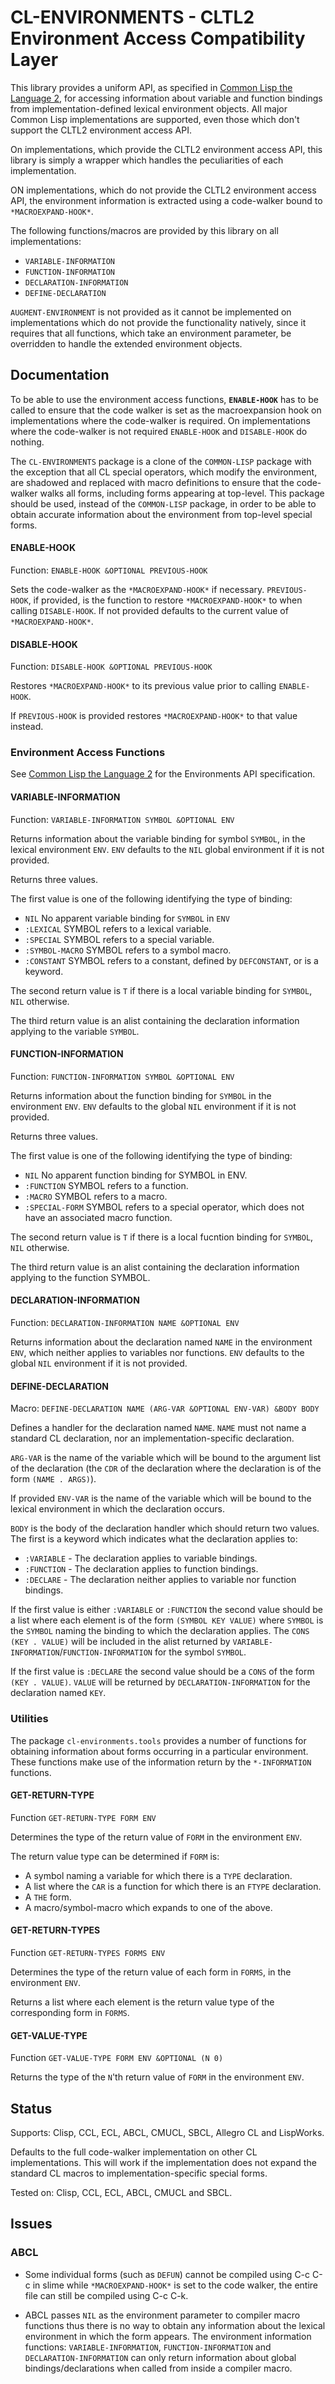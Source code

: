 # CL-ENVIRONMENTS - CLTL2 Environment Access Compatibility Layer

This library provides a uniform API, as specified in [Common Lisp the
Language
2](https://www.cs.cmu.edu/Groups/AI/html/cltl/clm/node102.html), for
accessing information about variable and function bindings from
implementation-defined lexical environment objects. All major Common
Lisp implementations are supported, even those which don't support the
CLTL2 environment access API.

On implementations, which provide the CLTL2 environment access API,
this library is simply a wrapper which handles the peculiarities of
each implementation.

ON implementations, which do not provide the CLTL2 environment access
API, the environment information is extracted using a code-walker
bound to `*MACROEXPAND-HOOK*`.

The following functions/macros are provided by this library on all
implementations:

* `VARIABLE-INFORMATION`
* `FUNCTION-INFORMATION`
* `DECLARATION-INFORMATION`
* `DEFINE-DECLARATION`

`AUGMENT-ENVIRONMENT` is not provided as it cannot be implemented on
implementations which do not provide the functionality natively, since it
requires that all functions, which take an environment parameter, be
overridden to handle the extended environment objects.

## Documentation

To be able to use the environment access functions, **`ENABLE-HOOK`**
has to be called to ensure that the code walker is set as the
macroexpansion hook on implementations where the code-walker is
required. On implementations where the code-walker is not required
`ENABLE-HOOK` and `DISABLE-HOOK` do nothing.

The `CL-ENVIRONMENTS` package is a clone of the `COMMON-LISP` package
with the exception that all CL special operators, which modify the
environment, are shadowed and replaced with macro definitions to
ensure that the code-walker walks all forms, including forms appearing
at top-level. This package should be used, instead of the
`COMMON-LISP` package, in order to be able to obtain accurate
information about the environment from top-level special forms.

#### ENABLE-HOOK

Function: `ENABLE-HOOK &OPTIONAL PREVIOUS-HOOK`

Sets the code-walker as the `*MACROEXPAND-HOOK*` if
necessary. `PREVIOUS-HOOK`, if provided, is the function to restore
`*MACROEXPAND-HOOK*` to when calling `DISABLE-HOOK`. If not provided
defaults to the current value of `*MACROEXPAND-HOOK*`.


#### DISABLE-HOOK

Function: `DISABLE-HOOK &OPTIONAL PREVIOUS-HOOK`

Restores `*MACROEXPAND-HOOK*` to its previous value prior to calling
`ENABLE-HOOK`.

If `PREVIOUS-HOOK` is provided restores `*MACROEXPAND-HOOK*` to that
value instead.


### Environment Access Functions

See [Common Lisp the Language
2](https://www.cs.cmu.edu/Groups/AI/html/cltl/clm/node102.html) for
the Environments API specification.


#### VARIABLE-INFORMATION

Function: `VARIABLE-INFORMATION SYMBOL &OPTIONAL ENV`

Returns information about the variable binding for symbol `SYMBOL`, in
the lexical environment `ENV`. `ENV` defaults to the `NIL` global
environment if it is not provided.

Returns three values.

The first value is one of the following identifying the type of
binding:

* `NIL`
    No apparent variable binding for `SYMBOL` in `ENV`
* `:LEXICAL`
    SYMBOL refers to a lexical variable.
* `:SPECIAL`
    SYMBOL refers to a special variable.
* `:SYMBOL-MACRO`
    SYMBOL refers to a symbol macro.
* `:CONSTANT`
    SYMBOL refers to a constant, defined by `DEFCONSTANT`, or is a keyword.

The second return value is `T` if there is a local variable binding for
`SYMBOL`, `NIL` otherwise.

The third return value is an alist containing the declaration
information applying to the variable `SYMBOL`.


#### FUNCTION-INFORMATION

Function: `FUNCTION-INFORMATION SYMBOL &OPTIONAL ENV`

Returns information about the function binding for `SYMBOL` in the
environment `ENV`. `ENV` defaults to the global `NIL` environment if it is
not provided.

Returns three values.

The first value is one of the following identifying the type of
binding:

* `NIL`
    No apparent function binding for SYMBOL in ENV.
* `:FUNCTION`
    SYMBOL refers to a function.
* `:MACRO`
    SYMBOL refers to a macro.
* `:SPECIAL-FORM`
    SYMBOL refers to a special operator, which does not have an associated macro function.

The second return value is `T` if there is a local fucntion binding for
`SYMBOL`, `NIL` otherwise.

The third return value is an alist containing the declaration
information applying to the function SYMBOL.


#### DECLARATION-INFORMATION

Function: `DECLARATION-INFORMATION NAME &OPTIONAL ENV`

Returns information about the declaration named `NAME` in the
environment `ENV`, which neither applies to variables nor
functions. `ENV` defaults to the global `NIL` environment if it is not
provided.


#### DEFINE-DECLARATION

Macro: `DEFINE-DECLARATION NAME (ARG-VAR &OPTIONAL ENV-VAR) &BODY BODY`

Defines a handler for the declaration named `NAME`. `NAME` must not name a
standard CL declaration, nor an implementation-specific declaration.

`ARG-VAR` is the name of the variable which will be bound to the
argument list of the declaration (the `CDR` of the declaration where the
declaration is of the form `(NAME . ARGS)`).

If provided `ENV-VAR` is the name of the variable which will be bound to
the lexical environment in which the declaration occurs.

`BODY` is the body of the declaration handler which should return two
values. The first is a keyword which indicates what the declaration
applies to:

* `:VARIABLE` - The declaration applies to variable bindings.
* `:FUNCTION` - The declaration applies to function bindings.
* `:DECLARE` - The declaration neither applies to variable nor function bindings.

If the first value is either `:VARIABLE` or `:FUNCTION` the second
value should be a list where each element is of the form `(SYMBOL KEY
VALUE)` where `SYMBOL` is the `SYMBOL` naming the binding to which the
declaration applies. The `CONS` `(KEY . VALUE)` will be included in the
alist returned by `VARIABLE-INFORMATION`/`FUNCTION-INFORMATION` for the
symbol `SYMBOL`.

If the first value is `:DECLARE` the second value should be a `CONS` of
the form `(KEY . VALUE)`. `VALUE` will be returned by
`DECLARATION-INFORMATION` for the declaration named `KEY`.

### Utilities

The package `cl-environments.tools` provides a number of functions for
obtaining information about forms occurring in a particular
environment. These functions make use of the information return by the
`*-INFORMATION` functions.

#### GET-RETURN-TYPE

Function `GET-RETURN-TYPE FORM ENV`

Determines the type of the return value of `FORM` in the environment
`ENV`.

The return value type can be determined if `FORM` is:

* A symbol naming a variable for which there is a `TYPE` declaration.
* A list where the `CAR` is a function for which there is an `FTYPE`
  declaration.
* A `THE` form.
* A macro/symbol-macro which expands to one of the above.

#### GET-RETURN-TYPES

Function `GET-RETURN-TYPES FORMS ENV`

Determines the type of the return value of each form in `FORMS`, in the
environment `ENV`.

Returns a list where each element is the return value type of the
corresponding form in `FORMS`.

#### GET-VALUE-TYPE

Function `GET-VALUE-TYPE FORM ENV &OPTIONAL (N 0)`

Returns the type of the `N`'th return value of `FORM` in the
environment `ENV`.


## Status

Supports: Clisp, CCL, ECL, ABCL, CMUCL, SBCL, Allegro CL and LispWorks.

Defaults to the full code-walker implementation on other CL
implementations. This will work if the implementation does not expand
the standard CL macros to implementation-specific special forms.


Tested on: Clisp, CCL, ECL, ABCL, CMUCL and SBCL.


## Issues

### ABCL

* Some individual forms (such as `DEFUN`) cannot be compiled using C-c
  C-c in slime while `*MACROEXPAND-HOOK*` is set to the code walker,
  the entire file can still be compiled using C-c C-k.

* ABCL passes `NIL` as the environment parameter to compiler macro
  functions thus there is no way to obtain any information about the
  lexical environment in which the form appears. The environment
  information functions: `VARIABLE-INFORMATION`, `FUNCTION-INFORMATION`
  and `DECLARATION-INFORMATION` can only return information about global
  bindings/declarations when called from inside a compiler macro.
